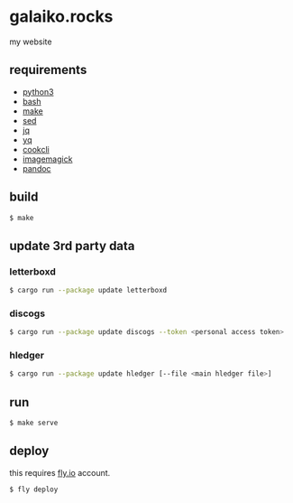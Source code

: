 # galaiko.rocks

my website

## requirements

- [python3](https://www.python.org)
- [bash](https://www.gnu.org/software/bash/)
- [make](https://www.gnu.org/software/make/)
- [sed](https://www.gnu.org/software/sed/)
- [jq](https://github.com/jqlang/jq)
- [yq](https://github.com/mikefarah/yq)
- [cookcli](https://github.com/cooklang/cookcli)
- [imagemagick](https://imagemagick.org)
- [pandoc](https://pandoc.org)

## build

```bash
$ make
```

## update 3rd party data

### letterboxd

```bash
$ cargo run --package update letterboxd
```

### discogs

```bash
$ cargo run --package update discogs --token <personal access token>
```

### hledger

```bash
$ cargo run --package update hledger [--file <main hledger file>]
```

## run

```bash
$ make serve
```

## deploy

this requires [fly.io](https://fly.io) account.

```
$ fly deploy
```
